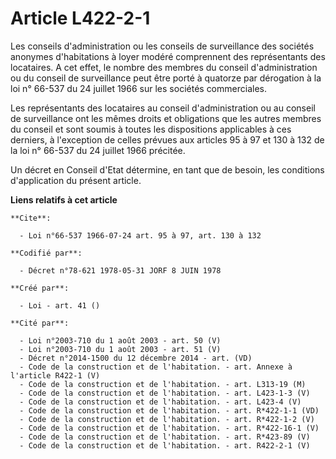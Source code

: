 # Article L422-2-1

Les conseils d'administration ou les conseils de surveillance des sociétés anonymes d'habitations à loyer modéré comprennent
des représentants des locataires. A cet effet, le nombre des membres du conseil d'administration ou du conseil de
surveillance peut être porté à quatorze par dérogation à la loi n° 66-537 du 24 juillet 1966 sur les sociétés commerciales.

Les représentants des locataires au conseil d'administration ou au conseil de surveillance ont les mêmes droits et
obligations que les autres membres du conseil et sont soumis à toutes les dispositions applicables à ces derniers, à
l'exception de celles prévues aux articles 95 à 97 et 130 à 132 de la loi n° 66-537 du 24 juillet 1966 précitée.

Un décret en Conseil d'Etat détermine, en tant que de besoin, les conditions d'application du présent article.

**Liens relatifs à cet article**

	**Cite**:

	  - Loi n°66-537 1966-07-24 art. 95 à 97, art. 130 à 132

	**Codifié par**:

	  - Décret n°78-621 1978-05-31 JORF 8 JUIN 1978

	**Créé par**:

	  - Loi - art. 41 ()

	**Cité par**:

	  - Loi n°2003-710 du 1 août 2003 - art. 50 (V)
	  - Loi n°2003-710 du 1 août 2003 - art. 51 (V)
	  - Décret n°2014-1500 du 12 décembre 2014 - art. (VD)
	  - Code de la construction et de l'habitation. - art. Annexe à l'article R422-1 (V)
	  - Code de la construction et de l'habitation. - art. L313-19 (M)
	  - Code de la construction et de l'habitation. - art. L423-1-3 (V)
	  - Code de la construction et de l'habitation. - art. L423-4 (V)
	  - Code de la construction et de l'habitation. - art. R*422-1-1 (VD)
	  - Code de la construction et de l'habitation. - art. R*422-1-2 (V)
	  - Code de la construction et de l'habitation. - art. R*422-16-1 (V)
	  - Code de la construction et de l'habitation. - art. R*423-89 (V)
	  - Code de la construction et de l'habitation. - art. R422-2-1 (V)
